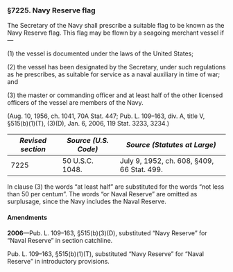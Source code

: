 ### §7225. Navy Reserve flag ###

The Secretary of the Navy shall prescribe a suitable flag to be known as the Navy Reserve flag. This flag may be flown by a seagoing merchant vessel if—

(1) the vessel is documented under the laws of the United States;

(2) the vessel has been designated by the Secretary, under such regulations as he prescribes, as suitable for service as a naval auxiliary in time of war; and

(3) the master or commanding officer and at least half of the other licensed officers of the vessel are members of the Navy.

(Aug. 10, 1956, ch. 1041, 70A Stat. 447; Pub. L. 109–163, div. A, title V, §515(b)(1)(T), (3)(D), Jan. 6, 2006, 119 Stat. 3233, 3234.)

|*Revised section*|*Source (U.S. Code)*|       *Source (Statutes at Large)*       |
|-----------------|--------------------|------------------------------------------|
|      7225       |  50 U.S.C. 1048.   |July 9, 1952, ch. 608, §409, 66 Stat. 499.|

In clause (3) the words “at least half” are substituted for the words “not less than 50 per centum”. The words “or Naval Reserve” are omitted as surplusage, since the Navy includes the Naval Reserve.

#### Amendments ####

**2006**—Pub. L. 109–163, §515(b)(3)(D), substituted “Navy Reserve” for “Naval Reserve” in section catchline.

Pub. L. 109–163, §515(b)(1)(T), substituted “Navy Reserve” for “Naval Reserve” in introductory provisions.